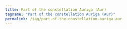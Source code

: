 ```yaml
---
title: Part of the constellation Auriga (Aur)
tagname: "Part of the constellation Auriga (Aur)"
permalink: /tag/part-of-the-constellation-auriga-aur
---
```

